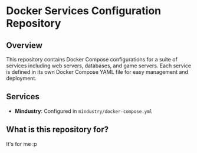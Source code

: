 # Docker Services Configuration Repository

## Overview

This repository contains Docker Compose configurations for a suite of services including web servers, databases, and game servers. Each service is defined in its own Docker Compose YAML file for easy management and deployment.


## Services

- **Mindustry**: Configured in `mindustry/docker-compose.yml`
## What is this repository for?
It's for me :p